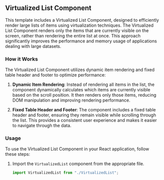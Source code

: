 ## Virtualized List Component

This template includes a Virtualized List Component, designed to efficiently render large lists of items using virtualization techniques. The Virtualized List Component renders only the items that are currently visible on the screen, rather than rendering the entire list at once. This approach significantly improves the performance and memory usage of applications dealing with large datasets.

### How it Works

The Virtualized List Component utilizes dynamic item rendering and fixed table header and footer to optimize performance:

1. **Dynamic Item Rendering**: Instead of rendering all items in the list, the component dynamically calculates which items are currently visible based on the scroll position. It then renders only those items, reducing DOM manipulation and improving rendering performance.

2. **Fixed Table Header and Footer**: The component includes a fixed table header and footer, ensuring they remain visible while scrolling through the list. This provides a consistent user experience and makes it easier to navigate through the data.

### Usage

To use the Virtualized List Component in your React application, follow these steps:

1. Import the `VirtualizedList` component from the appropriate file.

   ```javascript
   import VirtualizedList from "./VirtualizedList";
   ```
